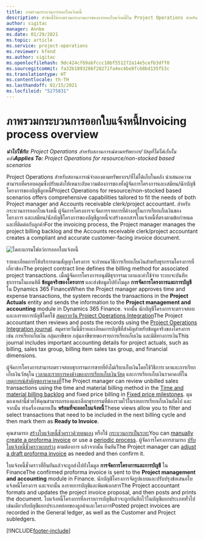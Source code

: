 ```yaml
---
title: ภาพรวมกระบวนการออกใบแจ้งหนี้
description: หัวข้อนี้ให้ภาพรวมกระบวนการของการออกใบแจ้งหนี้ใน Project Operations สำหรับสถานการณ์ที่อิงตามทรัพยากร/ที่ไม่ได้เก็บในคลัง
author: sigitac
manager: Annbe
ms.date: 01/29/2021
ms.topic: article
ms.service: project-operations
ms.reviewer: kfend
ms.author: sigitac
ms.openlocfilehash: 9dc424cf69abfccc10bf551272a14e5cefb3dff0
ms.sourcegitcommit: fa32b1893286f20271fa4ec4be8fc68bd135f53c
ms.translationtype: HT
ms.contentlocale: th-TH
ms.lasthandoff: 02/15/2021
ms.locfileid: "5275831"
---
```

# <a name="invoicing-process-overview"></a><span data-ttu-id="cad32-103">ภาพรวมกระบวนการออกใบแจ้งหนี้</span><span class="sxs-lookup"><span data-stu-id="cad32-103">Invoicing process overview</span></span>

<span data-ttu-id="cad32-104">_**นำไปใช้กับ:** Project Operations สำหรับสถานการณ์ตามทรัพยากร/วัสดุที่ไม่ได้เก็บในคลัง_</span><span class="sxs-lookup"><span data-stu-id="cad32-104">_**Applies To:** Project Operations for resource/non-stocked based scenarios_</span></span>

<span data-ttu-id="cad32-105">Project Operations สำหรับสถานการณ์จำลองตามทรัพยากร/ที่ไม่ได้เก็บในคลัง นำเสนอความสามารถที่ครอบคลุมซึ่งปรับแต่งให้เหมาะกับความต้องการของทั้งผู้จัดการโครงการและเสมียน/นักบัญชีโครงการของบัญชีลูกหนี้</span><span class="sxs-lookup"><span data-stu-id="cad32-105">Project Operations for resource/non-stocked based scenarios offers comprehensive capabilities tailored to fit the needs of both Project manager and Accounts receivable clerk/project accountant.</span></span> <span data-ttu-id="cad32-106">สำหรับกระบวนการออกใบแจ้งหนี้ ผู้จัดการโครงการจะจัดการรายการที่ค้างอยู่ในการเรียกเก็บเงินของโครงการ และเสมียน/นักบัญชีโครงการของบัญชีลูกหนี้จะสร้างเอกสารใบแจ้งหนี้ที่ตรงตามข้อกำหนดและที่ติดต่อกับลูกค้า</span><span class="sxs-lookup"><span data-stu-id="cad32-106">For the invoicing process, the Project manager manages the project billing backlog and the Accounts receivable clerk/project accountant creates a compliant and accurate customer-facing invoice document.</span></span>

![ไดอะแกรมโฟลว์การออกใบแจ้งหนี้](./media/invoicing-flow.png)

<span data-ttu-id="cad32-108">รายละเอียดการให้บริการตามสัญญาโครงการ จะกำหนดวิธีการเรียกเก็บเงินสำหรับธุรกรรมโครงการที่เกี่ยวข้อง</span><span class="sxs-lookup"><span data-stu-id="cad32-108">The project contract line defines the billing method for associated project transactions.</span></span> <span data-ttu-id="cad32-109">เมื่อผู้จัดการโครงการอนุมัติธุรกรรมเวลาและค่าใช้จ่าย ระบบจะบันทึกธุรกรรมในเอนทิตี **ข้อมูลจริงของโครงการ** และส่งข้อมูลไปยังโมดูล **การจัดการโครงการและการบัญชี** ใน Dynamics 365 Finance</span><span class="sxs-lookup"><span data-stu-id="cad32-109">When the Project manager approves time and expense transactions, the system records the transactions in the **Project Actuals** entity and sends the information to the **Project management and accounting** module in Dynamics 365 Finance.</span></span> <span data-ttu-id="cad32-110">จากนั้น นักบัญชีโครงการจะตรวจสอบและลงรายการบัญชีโดยใช้ [สมุดรายวัน Project Operations Integration](../project-accounting/project-operations-integration-journal.md)</span><span class="sxs-lookup"><span data-stu-id="cad32-110">The Project accountant then reviews and posts the records using the [Project Operations Integration journal](../project-accounting/project-operations-integration-journal.md).</span></span> <span data-ttu-id="cad32-111">สมุดรายวันนี้มีรายละเอียดการบัญชีที่สำคัญสำหรับข้อมูลจริงของโครงการ เช่น การเรียกเก็บเงิน กลุ่มภาษีขาย กลุ่มภาษีขายของรายการเรียกเก็บเงิน และมิติทางการเงิน</span><span class="sxs-lookup"><span data-stu-id="cad32-111">This journal includes important accounting details for project actuals, such as billing, sales tax group, billing item sales tax group, and financial dimensions.</span></span>

<span data-ttu-id="cad32-112">ผู้จัดการโครงการสามารถตรวจสอบธุรกรรมการขายที่ยังไม่เรียกเก็บเงินโดยใช้วิธีการเวลาและการเรียกเก็บเงินวัสดุใน [เวลาและรายการคงค้างของการเรียกเก็บเงินวัสดุ](../proforma-invoicing/manage-billing-backlog.md#time-and-material-billing-backlog) และการเรียกเก็บเงินราคาคงที่ใน [เหตุการณ์สำคัญของราคาคงที่](../proforma-invoicing/manage-billing-backlog.md#fixed-price-milestones)</span><span class="sxs-lookup"><span data-stu-id="cad32-112">The Project manager can review unbilled sales transactions using the time and material billing method in the [Time and material billing backlog](../proforma-invoicing/manage-billing-backlog.md#time-and-material-billing-backlog) and fixed price billing in [Fixed price milestones](../proforma-invoicing/manage-billing-backlog.md#fixed-price-milestones).</span></span> <span data-ttu-id="cad32-113">มุมมองเหล่านี้ช่วยให้คุณสามารถกรองและเลือกธุรกรรมที่ต้องรวมไว้ในรอบการเรียกเก็บเงินถัดไป และจากนั้น ทำเครื่องหมายเป็น **พร้อมที่จะออกใบแจ้งหนี้**</span><span class="sxs-lookup"><span data-stu-id="cad32-113">These views allow you to filter and select transactions that need to be included in the next billing cycle and then mark them as **Ready to Invoice**.</span></span>

<span data-ttu-id="cad32-114">คุณสามารถ [สร้างใบแจ้งหนี้ชั่วคราวด้วยตนเอง](../proforma-invoicing/create-manual-proforma-invoice.md) หรือใช้ [กระบวนการเป็นระยะ](../proforma-invoicing/configure-automated-invoice-creation.md)</span><span class="sxs-lookup"><span data-stu-id="cad32-114">You can [manually create a proforma invoice](../proforma-invoicing/create-manual-proforma-invoice.md) or use a [periodic process](../proforma-invoicing/configure-automated-invoice-creation.md).</span></span> <span data-ttu-id="cad32-115">ผู้จัดการโครงการสามารถ [ปรับใบแจ้งหนี้ชั่วคราวแบบร่าง](../proforma-invoicing/manage-proforma-invoice.md) ตามต้องการ แล้วจากนั้น ยืนยัน</span><span class="sxs-lookup"><span data-stu-id="cad32-115">The Project manager can [adjust a draft proforma invoice](../proforma-invoicing/manage-proforma-invoice.md) as needed and then confirm it.</span></span>

<span data-ttu-id="cad32-116">ใบแจ้งหนี้ชั่วคราวที่ยืนยันแล้วจะถูกส่งไปยังโมดูล **การจัดการโครงการและการบัญชี** ใน Finance</span><span class="sxs-lookup"><span data-stu-id="cad32-116">The confirmed proforma invoice is sent to the **Project management and accounting** module in Finance.</span></span> <span data-ttu-id="cad32-117">นักบัญชีโครงการจัดรูปแบบและปรับปรุงข้อเสนอใบแจ้งหนี้โครงการ และจากนั้น ลงรายการบัญชีและพิมพ์เอกสาร</span><span class="sxs-lookup"><span data-stu-id="cad32-117">The Project accountant formats and updates the project invoice proposal, and then posts and prints the document.</span></span> <span data-ttu-id="cad32-118">ใบแจ้งหนี้โครงการที่ลงรายการบัญชีแล้วจะถูกบันทึกไว้ในบัญชีแยกประเภททั่วไป เช่นเดียวกับบัญชีแยกประเภทย่อยของลูกค้าและโครงการ</span><span class="sxs-lookup"><span data-stu-id="cad32-118">Posted project invoices are recorded in the General ledger, as well as the Customer and Project subledgers.</span></span>


[!INCLUDE[footer-include](../includes/footer-banner.md)]
